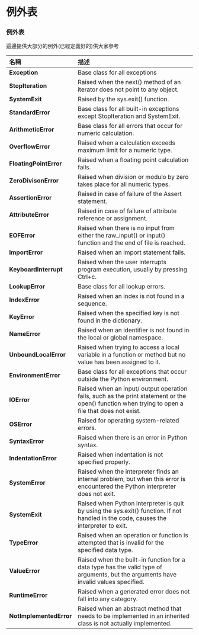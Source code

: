 # 例外表

### 例外表

這邊提供大部分的例外\(已經定義好的\)供大家參考

| 名稱 | 描述 |
| :--- | :--- |
| **Exception** | Base class for all exceptions |
| **StopIteration** | Raised when the next\(\) method of an iterator does not point to any object. |
| **SystemExit** | Raised by the sys.exit\(\) function. |
| **StandardError** | Base class for all built-in exceptions except StopIteration and SystemExit. |
| **ArithmeticError** | Base class for all errors that occur for numeric calculation. |
| **OverflowError** | Raised when a calculation exceeds maximum limit for a numeric type. |
| **FloatingPointError** | Raised when a floating point calculation fails. |
| **ZeroDivisonError** | Raised when division or modulo by zero takes place for all numeric types. |
| **AssertionError** | Raised in case of failure of the Assert statement. |
| **AttributeError** | Raised in case of failure of attribute reference or assignment. |
| **EOFError** | Raised when there is no input from either the raw\_input\(\) or input\(\) function and the end of file is reached. |
| **ImportError** | Raised when an import statement fails. |
| **KeyboardInterrupt** | Raised when the user interrupts program execution, usually by pressing Ctrl+c. |
| **LookupError** | Base class for all lookup errors. |
| **IndexError** | Raised when an index is not found in a sequence. |
| **KeyError** | Raised when the specified key is not found in the dictionary. |
| **NameError** | Raised when an identifier is not found in the local or global namespace. |
| **UnboundLocalError** | Raised when trying to access a local variable in a function or method but no value has been assigned to it. |
| **EnvironmentError** | Base class for all exceptions that occur outside the Python environment. |
| **IOError** | Raised when an input/ output operation fails, such as the print statement or the open\(\) function when trying to open a file that does not exist. |
| **OSError** | Raised for operating system-related errors. |
| **SyntaxError** | Raised when there is an error in Python syntax. |
| **IndentationError** | Raised when indentation is not specified properly. |
| **SystemError** | Raised when the interpreter finds an internal problem, but when this error is encountered the Python interpreter does not exit. |
| **SystemExit** | Raised when Python interpreter is quit by using the sys.exit\(\) function. If not handled in the code, causes the interpreter to exit. |
| **TypeError** | Raised when an operation or function is attempted that is invalid for the specified data type. |
| **ValueError** | Raised when the built-in function for a data type has the valid type of arguments, but the arguments have invalid values specified. |
| **RuntimeError** | Raised when a generated error does not fall into any category. |
| **NotImplementedError** | Raised when an abstract method that needs to be implemented in an inherited class is not actually implemented. |

